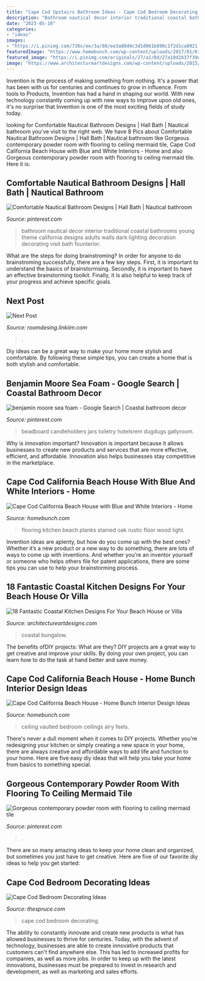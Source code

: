 ```yaml
---
title: "Cape Cod Upstairs Bathroom Ideas - Cape Cod Bedroom Decorating Ideas"
description: "Bathroom nautical decor interior traditional coastal bathrooms young theme california designs adults walls dark lighting decoration decorating visit bath founterior"
date: "2023-05-10"
categories:
- "ideas"
images:
- "https://i.pinimg.com/736x/ee/3a/80/ee3a80d4c3d1d061b890c1f2d1ca8921.jpg"
featuredImage: "https://www.homebunch.com/wp-content/uploads/2017/01/Kitchen-Flooring.-Kitchen-Flooring.-Kitchen-Hardwood-Flooring.-KitchenFlooring-Kitchen-Flooring-KitchenHardwoodFlooring-HardwoodFlooring.jpg"
featured_image: "https://i.pinimg.com/originals/27/a1/0d/27a10d2b37f39ef66ebbda1362bc1774.jpg"
image: "https://www.architectureartdesigns.com/wp-content/uploads/2015/05/18-Fantastic-Coastal-Kitchen-Designs-For-Your-Beach-House-or-Villa-11.jpg"
---
```



Invention is the process of making something from nothing. It's a power that has been with us for centuries and continues to grow in influence. From tools to Products, Invention has had a hand in shaping our world. With new technology constantly coming up with new ways to improve upon old ones, it's no surprise that Invention is one of the most exciting fields of study today.

	

		
looking for Comfortable Nautical Bathroom Designs | Hall Bath | Nautical bathroom you've visit to the right web. We have 8 Pics about Comfortable Nautical Bathroom Designs | Hall Bath | Nautical bathroom like Gorgeous contemporary powder room with flooring to ceiling mermaid tile, Cape Cod California Beach House with Blue and White Interiors - Home and also Gorgeous contemporary powder room with flooring to ceiling mermaid tile. Here it is:
		
    
## Comfortable Nautical Bathroom Designs | Hall Bath | Nautical Bathroom

<img loading=lazy src="https://i.pinimg.com/originals/bd/47/1f/bd471f2b2e26da3610d3ebebc5be4800.jpg" onerror="this.onerror=null;this.src='https://tse2.mm.bing.net/th?id=OIP.v650D0AfFgfX8pGyazIIZwHaJ4&amp;pid=15.1';" alt="Comfortable Nautical Bathroom Designs | Hall Bath | Nautical bathroom">

_Source: pinterest.com_

>bathroom nautical decor interior traditional coastal bathrooms young theme california designs adults walls dark lighting decoration decorating visit bath founterior. 

	

What are the steps for doing brainstroming?
In order for anyone to do brainstroming successfully, there are a few key steps. First, it is important to understand the basics of brainstormsing. Secondly, it is important to have an effective brainstorming toolkit. Finally, it is also helpful to keep track of your progress and achieve specific goals.

    
## Next Post

<img loading=lazy src="http://roomerve.com/wp-content/uploads/2018/09/30-Exciting-Small-Laundry-Room-Design-Ideas-20.jpg" onerror="this.onerror=null;this.src='https://tse2.mm.bing.net/th?id=OIP.Jd52QHgwc9h0dbb5JxRlYAHaK8&amp;pid=15.1';" alt="Next Post">

_Source: roomdesing.linkiim.com_

>. 

	

Diy ideas can be a great way to make your home more stylish and comfortable. By following these simple tips, you can create a home that is both stylish and comfortable.

    
## Benjamin Moore Sea Foam - Google Search | Coastal Bathroom Decor

<img loading=lazy src="https://i.pinimg.com/736x/ee/3a/80/ee3a80d4c3d1d061b890c1f2d1ca8921.jpg" onerror="this.onerror=null;this.src='https://tse4.mm.bing.net/th?id=OIP.SesfSVUGFJL_1wsA9yP-lAHaJQ&amp;pid=15.1';" alt="benjamin moore sea foam - Google Search | Coastal bathroom decor">

_Source: pinterest.com_

>beadboard candleholders jars toiletry hotelsrem dugdugs gallyroom. 

	

Why is innovation important?
Innovation is important because it allows businesses to create new products and services that are more effective, efficient, and affordable. Innovation also helps businesses stay competitive in the marketplace.

    
## Cape Cod California Beach House With Blue And White Interiors - Home

<img loading=lazy src="https://www.homebunch.com/wp-content/uploads/2017/01/Kitchen-Flooring.-Kitchen-Flooring.-Kitchen-Hardwood-Flooring.-KitchenFlooring-Kitchen-Flooring-KitchenHardwoodFlooring-HardwoodFlooring.jpg" onerror="this.onerror=null;this.src='https://tse2.mm.bing.net/th?id=OIP.j1VXxPL_0CwxbikggQCDNAHaK8&amp;pid=15.1';" alt="Cape Cod California Beach House with Blue and White Interiors - Home">

_Source: homebunch.com_

>flooring kitchen beach planks stained oak rustic floor wood light. 

	

Invention ideas are aplenty, but how do you come up with the best ones? Whether it’s a new product or a new way to do something, there are lots of ways to come up with inventions. And whether you’re an inventor yourself or someone who helps others file for patent applications, there are some tips you can use to help your brainstorming process.

    
## 18 Fantastic Coastal Kitchen Designs For Your Beach House Or Villa

<img loading=lazy src="https://www.architectureartdesigns.com/wp-content/uploads/2015/05/18-Fantastic-Coastal-Kitchen-Designs-For-Your-Beach-House-or-Villa-11.jpg" onerror="this.onerror=null;this.src='https://tse1.mm.bing.net/th?id=OIP.Thczwh28kN8HTKK9hlMU1AHaE8&amp;pid=15.1';" alt="18 Fantastic Coastal Kitchen Designs For Your Beach House or Villa">

_Source: architectureartdesigns.com_

>coastal bungalow. 

	

The benefits ofDIY projects: What are they?
DIY projects are a great way to get creative and improve your skills. By doing your own project, you can learn how to do the task at hand better and save money.

    
## Cape Cod California Beach House - Home Bunch Interior Design Ideas

<img loading=lazy src="https://www.homebunch.com/wp-content/uploads/2017/05/Vaulted-Ceiling-Bedroom.-Vaulted-Ceiling-Bedroom.-Vaulted-Ceiling-Bedroom-and-grasscloth-wallpaper.-Vaulted-Ceiling-Bedroom-VaultedCeiling-VaultedCeilingBedroom-Bedroom.jpg" onerror="this.onerror=null;this.src='https://tse2.mm.bing.net/th?id=OIP.bPAnMsgtHytoVSAN5yavkgHaLH&amp;pid=15.1';" alt="Cape Cod California Beach House - Home Bunch Interior Design Ideas">

_Source: homebunch.com_

>ceiling vaulted bedroom ceilings airy feels. 

	

There's never a dull moment when it comes to DIY projects. Whether you're redesigning your kitchen or simply creating a new space in your home, there are always creative and affordable ways to add life and function to your home. Here are five easy diy ideas that will help you take your home from basics to something special.

    
## Gorgeous Contemporary Powder Room With Flooring To Ceiling Mermaid Tile

<img loading=lazy src="https://i.pinimg.com/originals/27/a1/0d/27a10d2b37f39ef66ebbda1362bc1774.jpg" onerror="this.onerror=null;this.src='https://tse4.mm.bing.net/th?id=OIP.STSFiEkV_18qSQ-p980oYQHaLH&amp;pid=15.1';" alt="Gorgeous contemporary powder room with flooring to ceiling mermaid tile">

_Source: pinterest.com_

>. 

	

There are so many amazing ideas to keep your home clean and organized, but sometimes you just have to get creative. Here are five of our favorite diy ideas to help you get started: 

    
## Cape Cod Bedroom Decorating Ideas

<img loading=lazy src="https://fthmb.tqn.com/wCqoR6aPQocBL9NeYQTn-TTIwQI=/2121x1414/filters:fill(auto,1)/CapecodbedroomGettyImages-641657820-5a3085c4beba3300378dc83a.jpg" onerror="this.onerror=null;this.src='https://tse3.mm.bing.net/th?id=OIP.XVpN7-z57UPJB9YUQ02ZgQHaE8&amp;pid=15.1';" alt="Cape Cod Bedroom Decorating Ideas">

_Source: thespruce.com_

>cape cod bedroom decorating. 

	

The ability to constantly innovate and create new products is what has allowed businesses to thrive for centuries. Today, with the advent of technology, businesses are able to create innovative products that customers can't find anywhere else. This has led to increased profits for companies, as well as more jobs. In order to keep up with the latest innovations, businesses must be prepared to invest in research and development, as well as marketing and sales efforts.

